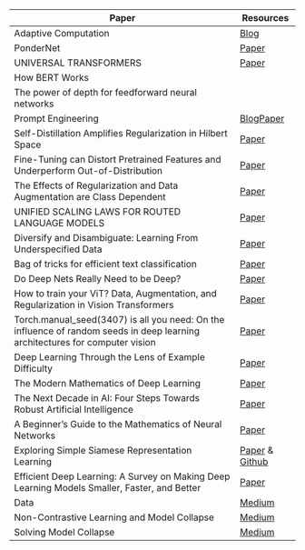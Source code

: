 Paper       | Resources
------------|-----------
Adaptive Computation | [Blog](https://moocaholic.medium.com/adaptive-computation-time-act-in-neural-networks-part-1-2a28484b53df)
PonderNet | [Paper](https://arxiv.org/pdf/2107.05407.pdf)
UNIVERSAL TRANSFORMERS | [Paper](https://arxiv.org/pdf/1807.03819v3.pdf)
 How BERT Works | 
 The power of depth for feedforward neural networks |
 Prompt Engineering | [Blog](https://thegradient.pub/prompting/)[Paper](https://arxiv.org/abs/2107.13586v1)
Self-Distillation Amplifies Regularization in Hilbert Space | [Paper](https://arxiv.org/abs/2002.05715)
Fine-Tuning can Distort Pretrained Features and Underperform Out-of-Distribution | [Paper](https://arxiv.org/abs/2202.10054)
The Effects of Regularization and Data Augmentation are Class Dependent | [Paper](https://arxiv.org/pdf/2204.03632v1.pdf)
UNIFIED SCALING LAWS FOR ROUTED LANGUAGE MODELS | [Paper](https://arxiv.org/abs/2202.01169)
Diversify and Disambiguate: Learning From Underspecified Data | [Paper](https://arxiv.org/pdf/2202.03418.pdf)
Bag of tricks for efficient text classification | [Paper](https://arxiv.org/abs/1607.01759)
Do Deep Nets Really Need to be Deep? | [Paper](https://arxiv.org/pdf/1312.6184.pdf)
How to train your ViT? Data, Augmentation, and Regularization in Vision Transformers | [Paper](https://arxiv.org/abs/2106.10270)
Torch.manual_seed(3407) is all you need: On the influence of random seeds in deep learning architectures for computer vision | [Paper](https://arxiv.org/abs/2109.08203)
Deep Learning Through the Lens of Example Difficulty| [Paper](https://arxiv.org/abs/2106.09647?utm_source=feedburner&utm_medium=feed&utm_campaign=Feed%253A+arxiv%252FQSXk+%2528ExcitingAds%2521+cs+updates+on+arXiv.org%2529)
The Modern Mathematics of Deep Learning | [Paper](https://arxiv.org/abs/2105.04026)
The Next Decade in AI: Four Steps Towards Robust Artificial Intelligence | [Paper](https://arxiv.org/abs/2002.06177)
A Beginner’s Guide to the Mathematics of Neural Networks | [Paper](https://link.springer.com/chapter/10.1007/978-1-4471-3427-5_2)
Exploring Simple Siamese Representation Learning | [Paper](https://arxiv.org/abs/2011.10566) & [Github](https://github.com/BobMcDear/PyTorch-SimSiam/?fbclid=IwAR1j_9_2CoWIJAuWEIsMBGXUar59UeB2sg9Wb404Lmgz5X5hyT94-RCX2mg)
Efficient Deep Learning: A Survey on Making Deep Learning Models Smaller, Faster, and Better | [Paper](https://arxiv.org/abs/2106.08962)
Data | [Medium](https://medium.datadriveninvestor.com/simsiam-in-pytorch-part-1-the-data-ecbe2234c1a) 
Non-Contrastive Learning and Model Collapse | [Medium](https://medium.datadriveninvestor.com/simsiam-in-pytorch-part-2-non-contrastive-learning-and-model-collapse-e89c85927d9c)
Solving Model Collapse |  [Medium](https://medium.datadriveninvestor.com/simsiam-in-pytorch-part-3-solving-model-collapse-1828bfcd0bf4)
